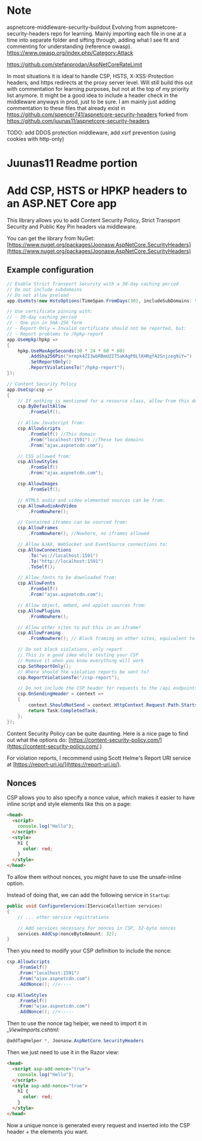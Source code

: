 
# Note

aspnetcore-middleware-security-buildout
Evolving from aspnetcore-security-headers repo for learning. Mainly importing each file in one at a time into separate folder and sifting through, adding what I see fit and commenting for understanding (reference owasp). https://www.owasp.org/index.php/Category:Attack

https://github.com/stefanprodan/AspNetCoreRateLimit

In most situations it is ideal to handle CSP, HSTS, X-XSS-Protection headers, and https redirects at the proxy server level.
Will still build this out with commentation for learning purposes, but not at the top of my priority list anymore. It might be a good idea to include a header check in the middleware anyways in prod, just to be sure. I am mainly just adding commentation to these files that already exist in https://github.com/spencer741/aspnetcore-security-headers forked from https://github.com/juunas11/aspnetcore-security-headers


TODO: add DDOS protection middleware, add xsrf prevention (using cookies with http-only)





# Juunas11 Readme portion

# Add CSP, HSTS or HPKP headers to an ASP.NET Core app

This library allows you to add Content Security Policy, Strict Transport Security and Public Key Pin headers via middleware.

You can get the library from NuGet: [https://www.nuget.org/packages/Joonasw.AspNetCore.SecurityHeaders](https://www.nuget.org/packages/Joonasw.AspNetCore.SecurityHeaders)

## Example configuration

```cs
// Enable Strict Transport Security with a 30-day caching period
// Do not include subdomains
// Do not allow preload
app.UseHsts(new HstsOptions(TimeSpan.FromDays(30), includeSubDomains: false, preload: false));

// Use certificate pinning with:
// - 30-day caching period
// - One pin in SHA-256 form
// - Report-Only = Invalid certificate should not be reported, but:
// - Report problems to /hpkp-report
app.UseHpkp(hpkp =>
{
    hpkp.UseMaxAgeSeconds(30 * 24 * 60 * 60)
        .AddSha256Pin("nrmpk4ZI3wbRBmUZIT5aKAgP0LlKHRgfA2Snjzeg9iY=")
        .SetReportOnly()
        .ReportViolationsTo("/hpkp-report");
});

// Content Security Policy
app.UseCsp(csp =>
{
    // If nothing is mentioned for a resource class, allow from this domain
    csp.ByDefaultAllow
        .FromSelf();

    // Allow JavaScript from:
    csp.AllowScripts
        .FromSelf() //This domain
        .From("localhost:1591") //These two domains
        .From("ajax.aspnetcdn.com");

    // CSS allowed from:
    csp.AllowStyles
        .FromSelf()
        .From("ajax.aspnetcdn.com");

    csp.AllowImages
        .FromSelf();

    // HTML5 audio and video elemented sources can be from:
    csp.AllowAudioAndVideo
        .FromNowhere();

    // Contained iframes can be sourced from:
    csp.AllowFrames
        .FromNowhere(); //Nowhere, no iframes allowed

    // Allow AJAX, WebSocket and EventSource connections to:
    csp.AllowConnections
        .To("ws://localhost:1591")
        .To("http://localhost:1591")
        .ToSelf();

    // Allow fonts to be downloaded from:
    csp.AllowFonts
        .FromSelf()
        .From("ajax.aspnetcdn.com");

    // Allow object, embed, and applet sources from:
    csp.AllowPlugins
        .FromNowhere();

    // Allow other sites to put this in an iframe?
    csp.AllowFraming
        .FromNowhere(); // Block framing on other sites, equivalent to X-Frame-Options: DENY

    // Do not block violations, only report
    // This is a good idea while testing your CSP
    // Remove it when you know everything will work
    csp.SetReportOnly();
    // Where should the violation reports be sent to?
    csp.ReportViolationsTo("/csp-report");

    // Do not include the CSP header for requests to the /api endpoints
    csp.OnSendingHeader = context =>
    {
        context.ShouldNotSend = context.HttpContext.Request.Path.StartsWithSegments("/api");
        return Task.CompletedTask;
    };
});
```

Content Security Policy can be quite daunting. Here is a nice page to find out what the options do: [https://content-security-policy.com/](https://content-security-policy.com/.)

For violation reports, I recommend using Scott Helme's Report URI service at [https://report-uri.io/](https://report-uri.io/).

## Nonces

CSP allows you to also specify a nonce value, which makes it easier to have inline script and style elements like this on a page:

```html
<head>
  <script>
    console.log("Hello");
  </script>
  <style>
    h1 {
      color: red;
    }
  </style>
</head>
```

To allow them without nonces, you might have to use the unsafe-inline option.

Instead of doing that, we can add the following service in `Startup`:

```cs
public void ConfigureServices(IServiceCollection services)
{
    // ... other service registrations

    // Add services necessary for nonces in CSP, 32-byte nonces
    services.AddCsp(nonceByteAmount: 32);
}
```

Then you need to modify your CSP definition to include the nonce:

```cs
csp.AllowScripts
    .FromSelf()
    .From("localhost:1591")
    .From("ajax.aspnetcdn.com")
    .AddNonce(); //<----

csp.AllowStyles
    .FromSelf()
    .From("ajax.aspnetcdn.com")
    .AddNonce(); //<-----
```

Then to use the nonce tag helper, we need to import it in *_ViewImports.cshtml*:

```c#
@addTagHelper *, Joonasw.AspNetCore.SecurityHeaders
```

Then we just need to use it in the Razor view:

```html
<head>
  <script asp-add-nonce="true">
    console.log("Hello");
  </script>
  <style asp-add-nonce="true">
    h1 {
      color: red;
    }
  </style>
</head>
```

Now a unique nonce is generated every request and inserted into the CSP header + the elements you want.
